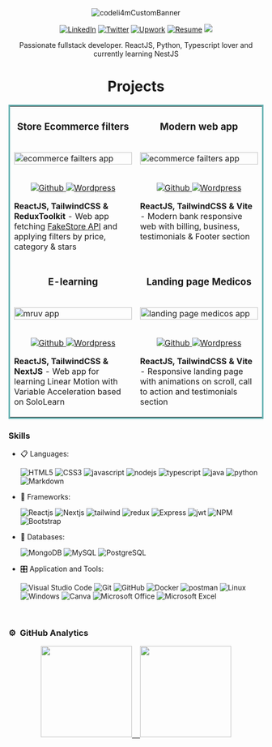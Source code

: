 <div align="center">
<img align="center" src="https://user-images.githubusercontent.com/63487663/205510394-afeb0e10-41e0-4aac-b9ac-54918fe2db3f.png" alt="codeli4mCustomBanner">
  
<a href="https://www.linkedin.com/in/codeli4m/" target="_blank"><img src="https://img.shields.io/badge/LinkedIn-%230077B5.svg?&style=flat-square&logo=linkedin&logoColor=white" alt="LinkedIn"></a>
<a href="https://twitter.com/codeli4m" target="_blank"><img src="https://img.shields.io/badge/Twitter-%231877F2.svg?&style=flat-square&logo=twitter&logoColor=white" alt="Twitter"></a>
<a href="https://www.upwork.com/freelancers/~0176ed3fc0626f870a" target="_blank"><img src="https://img.shields.io/badge/Upwork-%6fda44.svg?&style=flat-square&logo=upwork&logoColor=white" alt="Upwork"></a>
<a href="https://ecommerce-electronics-six.vercel.app/assets/others/Curriculum-en.pdf" target="_blank"><img src="https://img.shields.io/badge/pdf-resume-lightgrey" alt="Resume"></a>
  ![](https://komarev.com/ghpvc/?username=addliam)
  <p>Passionate fullstack developer. ReactJS, Python, Typescript lover and currently learning NestJS</p>
</div>

<h1 align="center">Projects</h1>

<table bordercolor="#66b2b2">
  
<tr>
<td width="50%" valign="top">
<h3 align="center">Store Ecommerce filters</h3>
<br />
<div>
<img src="images/products-ecommerce.gif" width="100%"  alt="ecommerce failters app"/>
</div>
<br />
<p align="center">
<a href="https://github.com/addliam/products-ecommerce" target="_blank">
<img src="https://img.shields.io/badge/Github-%23202020.svg?&style=flat-square&logo=github&logoColor=white" alt="Github">
</a>  
<a href="https://fakestore-ecommerce-filters.netlify.app" target="_blank">
<img src="https://img.shields.io/badge/Website-%2339383B.svg?&style=flat-square&logo=wordpress&logoColor=white" alt="Wordpress">
</a>
</p>
<p>
  <strong>ReactJS, TailwindCSS & ReduxToolkit</strong> - Web app fetching <a href="https://fakestoreapi.com/docs" target="_blank">FakeStore API</a> and applying filters by price, category & stars
</p>
</td>
  
<td width="50%" valign="top">
<h3 align="center">Modern web app</h3>
<br />
<div>
<img src="images/modern-bank-app.gif" width="100%"  alt="ecommerce failters app"/>
</div>
<br />
<p align="center">
<a href="https://github.com/addliam/ModernTailwindsApp" target="_blank">
<img src="https://img.shields.io/badge/Github-%23202020.svg?&style=flat-square&logo=github&logoColor=white" alt="Github">
</a>  
<a href="https://modern-tailwindcss.netlify.app" target="_blank">
<img src="https://img.shields.io/badge/Website-%2339383B.svg?&style=flat-square&logo=wordpress&logoColor=white" alt="Wordpress">
</a>
</p>
<p>
  <strong>ReactJS, TailwindCSS & Vite</strong> - Modern bank responsive web with billing, business, testimonials & Footer section
</p>
</td>
 
</tr>
  
<tr>
  
<td width="50%" valign="top">
<h3 align="center">E-learning</h3>
<br />
<div>
<img src="images/mruv-elearning.gif" width="100%"  alt="mruv app"/>
</div>
<br />
<p align="center">
<a href="https://github.com/addliam/e-learning" target="_blank">
<img src="https://img.shields.io/badge/Github-%23202020.svg?&style=flat-square&logo=github&logoColor=white" alt="Github">
</a>  
<a href="https://e-learning-peach.vercel.app/menu" target="_blank">
<img src="https://img.shields.io/badge/Website-%2339383B.svg?&style=flat-square&logo=wordpress&logoColor=white" alt="Wordpress">
</a>
</p>
<p>
  <strong>ReactJS, TailwindCSS & NextJS</strong> - Web app for learning Linear Motion with Variable Acceleration based on SoloLearn
</p>
</td>
  
<td width="50%" valign="top">
<h3 align="center">Landing page Medicos</h3>
<br />
<div>
<img src="images/landing-page-medicos.gif" width="100%"  alt="landing page medicos app"/>
</div>
<br />
<p align="center">
<a href="https://github.com/addliam/landing-page-medicos" target="_blank">
<img src="https://img.shields.io/badge/Github-%23202020.svg?&style=flat-square&logo=github&logoColor=white" alt="Github">
</a>  
<a href="http://landing-page-medicos.vercel.app/" target="_blank">
<img src="https://img.shields.io/badge/Website-%2339383B.svg?&style=flat-square&logo=wordpress&logoColor=white" alt="Wordpress">
</a>
</p>
<p>
  <strong>ReactJS, TailwindCSS & Vite</strong> - Responsive landing page with animations on scroll, call to action and testimonials section
</p>
</td>
  
</tr>
</table>

<h3> Skills</h3>

<p align="center">

- 📋 Languages: 
    
    ![HTML5](https://img.shields.io/badge/html5-%23E34F26.svg?style=for-the-badge&logo=html5&logoColor=white)
    ![CSS3](https://img.shields.io/badge/css3-%231572B6.svg?style=for-the-badge&logo=css3&logoColor=white)
    ![javascript](https://img.shields.io/badge/javascript%20-%23323330.svg?&style=for-the-badge&logo=javascript&logoColor=%23F7DF1E)
    ![nodejs](https://img.shields.io/badge/node.js%20-%2343853D.svg?&style=for-the-badge&logo=node.js&logoColor=white)
    ![typescript](https://img.shields.io/badge/TypeScript-007ACC?style=for-the-badge&logo=typescript&logoColor=white)
    ![java](https://img.shields.io/badge/Java-f89820?style=for-the-badge&logo=java&logoColor=white)
    ![python](https://img.shields.io/badge/Python-ffd43b?style=for-the-badge&logo=python&logoColor=white)
    ![Markdown](https://img.shields.io/badge/markdown-%23000000.svg?style=for-the-badge&logo=markdown&logoColor=white)
   
    
- 🎨 Frameworks:
  
   ![Reactjs](https://img.shields.io/badge/react%20-%2320232a.svg?&style=for-the-badge&logo=react&logoColor=%2361DAFB)
   ![Nextjs](https://img.shields.io/badge/next.js-000000?style=for-the-badge&logo=nextdotjs&logoColor=white)
   ![tailwind](https://img.shields.io/badge/Tailwind_CSS-38B2AC?style=for-the-badge&logo=tailwind-css&logoColor=white)
   ![redux](https://img.shields.io/badge/Redux-593D88?style=for-the-badge&logo=redux&logoColor=white)
   ![Express](https://img.shields.io/badge/Express.js-000000?style=for-the-badge&logo=express&logoColor=white)
   ![jwt](https://img.shields.io/badge/JWT-000000?style=for-the-badge&logo=JSON%20web%20tokens&logoColor=white)
   ![NPM](https://img.shields.io/badge/npm-CB3837?style=for-the-badge&logo=npm&logoColor=white)
   ![Bootstrap](https://img.shields.io/badge/bootstrap%20-%23563D7C.svg?&style=for-the-badge&logo=bootstrap&logoColor=white)
    
- 💾 Databases:

    
    ![MongoDB](https://img.shields.io/badge/MongoDB-%234ea94b.svg?&style=for-the-badge&logo=mongodb&logoColor=white) 
    ![MySQL](https://img.shields.io/badge/MySQL-00000F?style=for-the-badge&logo=mysql&logoColor=white)
    ![PostgreSQL](https://img.shields.io/badge/PostgreSQL-blue.svg?&style=for-the-badge&logo=postgresql&logoColor=white)
    
    
- 🎛️ Application and Tools:

    ![Visual Studio Code](https://img.shields.io/badge/Visual%20Studio%20Code-0078d7.svg?style=for-the-badge&logo=visual-studio-code&logoColor=white)
    ![Git](https://img.shields.io/badge/git-%23F05033.svg?style=for-the-badge&logo=git&logoColor=white)
    ![GitHub](https://img.shields.io/badge/github-%23121011.svg?style=for-the-badge&logo=github&logoColor=white)
    ![Docker](https://img.shields.io/badge/Docker-0db7ed?style=for-the-badge&logo=docker&logoColor=black)
    ![postman](https://img.shields.io/badge/Postman-FF6C37?style=for-the-badge&logo=Postman&logoColor=white)
    ![Linux](https://img.shields.io/badge/Linux-FCC624?style=for-the-badge&logo=linux&logoColor=black)
    ![Windows](https://img.shields.io/badge/Windows-0078D6?style=for-the-badge&logo=windows&logoColor=white)
    ![Canva](https://img.shields.io/badge/Canva-%2300C4CC.svg?style=for-the-badge&logo=Canva&logoColor=white) 
    ![Microsoft Office](https://img.shields.io/badge/Microsoft_Office-D83B01?style=for-the-badge&logo=microsoft-office&logoColor=white)
    ![Microsoft Excel](https://img.shields.io/badge/Microsoft_Excel-217346?style=for-the-badge&logo=microsoft-excel&logoColor=white)
    
</p>

<br> 

### ⚙️ &nbsp;GitHub Analytics

<p align="center">
<a href="https://github.com/addliam">
  <img height="180em" src="https://github-profile-summary-cards.vercel.app/api/cards/stats?username=addliam&theme=radical"/>
  &nbsp;&nbsp;
  <img height="180em" src="https://github-profile-summary-cards.vercel.app/api/cards/most-commit-language?username=addliam&theme=radical"/>
</a>
</p>

